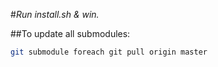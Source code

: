 #*Run install.sh & win.*

##To update all submodules:
```bash
git submodule foreach git pull origin master
```
